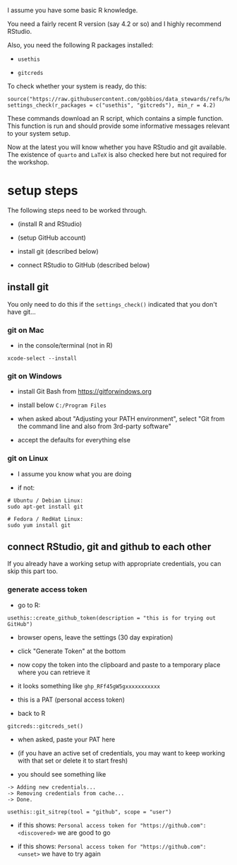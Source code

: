 I assume you have some basic R knowledge.

You need a fairly recent R version (say 4.2 or so) and I highly recommend RStudio.

Also, you need the following R packages installed:
  
  - `usethis`

  - `gitcreds`

To check whether your system is ready, do this:

```
source("https://raw.githubusercontent.com/gobbios/data_stewards/refs/heads/main/R/settings_check.R")
settings_check(r_packages = c("usethis", "gitcreds"), min_r = 4.2)
```

These commands download an R script, which contains a simple function.
This function is run and should provide some informative messages relevant to your system setup.

Now at the latest you will know whether you have RStudio and git available.
The existence of `quarto` and `LaTeX` is also checked here but not required for the workshop.

# setup steps

The following steps need to be worked through.

- (install R and RStudio)

- (setup GitHub account)

- install git (described below)

- connect RStudio to GitHub (described below)


## install git

You only need to do this if the `settings_check()` indicated that you don't have git...

### git on Mac

- in the console/terminal (not in R)

```
xcode-select --install
```


### git on Windows

- install Git Bash from https://gitforwindows.org

- install below `C:/Program Files` 

- when asked about "Adjusting your PATH environment", select "Git from the command line and also from 3rd-party software"

- accept the defaults for everything else


### git on Linux

- I assume you know what you are doing

- if not:


```
# Ubuntu / Debian Linux:
sudo apt-get install git

# Fedora / RedHat Linux:
sudo yum install git
```

## connect RStudio, git and github to each other

If you already have a working setup with appropriate credentials, you can skip this part too.

### generate access token

- go to R:

```
usethis::create_github_token(description = "this is for trying out GitHub")
```

- browser opens, leave the settings (30 day expiration)

- click "Generate Token" at the bottom

- now copy the token into the clipboard and paste to a temporary place where you can retrieve it

- it looks something like `ghp_RFf45gW5gxxxxxxxxxxx`

- this is a PAT (personal access token)

- back to R

```
gitcreds::gitcreds_set()
```

- when asked, paste your PAT here

- (if you have an active set of credentials, you may want to keep working with that set or delete it to start fresh)

- you should see something like

```
-> Adding new credentials...
-> Removing credentials from cache...
-> Done.
```



```
usethis::git_sitrep(tool = "github", scope = "user")
```

- if this shows: `Personal access token for "https://github.com": <discovered>` we are good to go


- if this shows: `Personal access token for "https://github.com": <unset>` we have to try again


